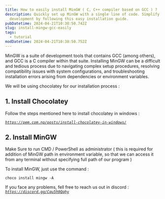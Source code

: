 ```yaml
---
title: How to easily install MinGW ( C, C++ compiler based on GCC ) ?
description: Quickly set up MinGW with a single line of code. Simplify C/C++
  development by following this easy installation guide.
pubDatetime: 2024-04-21T10:38:50.742Z
slug: install-mingw-gcc-easily
tags:
  - tutorial
modDatetime: 2024-04-21T10:38:50.752Z
---
```

<!--StartFragment-->

MinGW is a suite of development tools that contains GCC (among others), and GCC is a C compiler within that suite. Installing MinGW can be a difficult and tedious process due to navigating complex setup procedures, resolving compatibility issues with system configurations, and troubleshooting installation errors arising from dependencies or environment variables.

We will be using chocolatey for our installation process :

## 1﻿. Install Chocolatey

Follow the steps mentioned here to install chocolatey in windows :

*[`https://pem.com.np/posts/install-chocolatey-in-windows/`](https://pem.com.np/posts/install-chocolatey-in-windows/)*

## 2﻿. Install MinGW

Make Sure to run CMD / PowerShell as administrator ( this is required for addition of MinGW path in environment variable, so that we can access it from any terminal without specifying full path of our program )

T﻿o install MinGW, just use the command :

`choco install mingw -A`

I﻿f you face any problems, fell free to reach us out in discord : *[`https://discord.gg/Cqu5h9Qqhy`](https://discord.gg/Cqu5h9Qqhy)*

<!--EndFragment-->